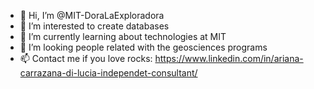 - 👋 Hi, I’m @MIT-DoraLaExploradora
- 👀 I’m interested to create databases
- 🌱 I’m currently learning about technologies at MIT
- 💞️ I’m looking people related with the geosciences programs
- 📫 Contact me if you love rocks: https://www.linkedin.com/in/ariana-carrazana-di-lucia-independet-consultant/

<!---
MIT-DoraLaExploradora/MIT-DoraLaExploradora is a ✨ special ✨ repository because its `README.md` (this file) appears on your GitHub profile.
--->
